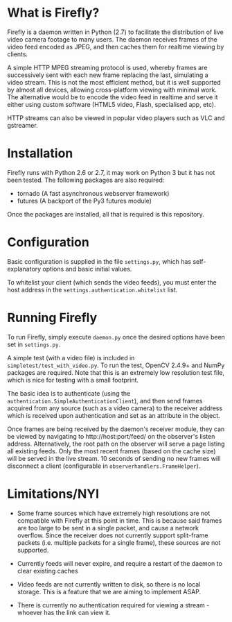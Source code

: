 # What is Firefly?
Firefly is a daemon written in Python (2.7) to facilitate the distribution of
live video camera footage to many users. The daemon receives frames of the
video feed encoded as JPEG, and then caches them for realtime viewing by
clients. 

A simple HTTP MPEG streaming protocol is used, whereby frames are
successively sent with each new frame replacing the last, simulating a video
stream. This is not the most efficient method, but it is well supported by
almost all devices, allowing cross-platform viewing with minimal work. The 
alternative would be to encode the video feed in realtime and serve it 
either using custom software (HTML5 video, Flash, specialised app, etc).

HTTP streams can also be viewed in popular video players such as VLC and 
gstreamer.

# Installation
Firefly runs with Python 2.6 or 2.7, it may work on Python 3 but it has not
been tested. The following packages are also required:

+ tornado (A fast asynchronous webserver framework)
+ futures (A backport of the Py3 futures module)

Once the packages are installed, all that is required is this repository.

# Configuration
Basic configuration is supplied in the file `settings.py`, which has 
self-explanatory options and basic initial values.

To whitelist your client (which sends the video feeds), you must enter
the host address in the `settings.authentication.whitelist` list.

# Running Firefly
To run Firefly, simply execute `daemon.py` once the desired options have been set
in `settings.py`. 

A simple test (with a video file) is included in `simpletest/test_with_video.py`.
To run the test, OpenCV 2.4.9+ and NumPy packages are required. Note that this
is an extremely low resolution test file, which is nice for testing with a small
footprint. 

The basic idea is to authenticate (using the 
`authentication.SimpleAuthenticationClient`), and then send frames acquired
from any source (such as a video camera) to the receiver address which is
received upon authentication and set as an attribute in the object.

Once frames are being received by the daemon's receiver module, they can
be viewed by navigating to http://host:port/feed/<identifer> on the observer's listen
address. Alternatively, the root path on the observer will serve a page
listing all existing feeds. Only the most recent frames (based on the cache
size) will be served in the live stream. 10 seconds of sending no new frames
will disconnect a client (configurable in `observerhandlers.FrameHelper`).

# Limitations/NYI
+ Some frame sources which have extremely high resolutions are not compatible 
  with Firefly at this point in time. This is because said frames are too large
  to be sent in a single packet, and cause a network overflow. Since the
  receiver does not currently support split-frame packets (i.e. multiple
  packets for a single frame), these sources are not supported.

+ Currently feeds will never expire, and require a restart of the daemon to
  clear existing caches

+ Video feeds are not currently written to disk, so there is no local storage.
  This is a feature that we are aiming to implement ASAP.

+ There is currently no authentication required for viewing a stream - whoever
  has the link can view it.
